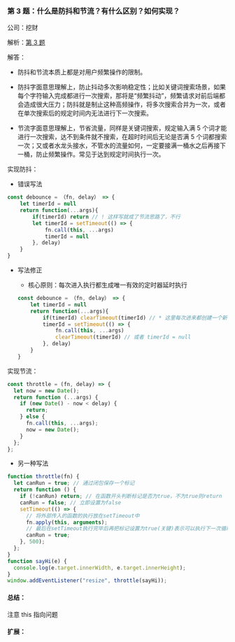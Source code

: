 ### 第 3 题：什么是防抖和节流？有什么区别？如何实现？

公司：挖财

解析：[第 3 题](https://github.com/Advanced-Frontend/Daily-Interview-Question/issues/5)

解答：

- 防抖和节流本质上都是对用户频繁操作的限制。

- 防抖字面意思理解上，防止抖动多次影响稳定性；比如关键词搜索场景，如果每个字符输入完成都进行一次搜索，那将是“频繁抖动”，频繁请求对前后端都会造成很大压力；防抖就是制止这种高频操作，将多次搜索合并为一次，或者在单次搜索后的规定时间内无法进行下一次搜索。
- 节流字面意思理解上，节省流量，同样是关键词搜索，规定输入满 5 个词才能进行一次搜索，达不到条件就不搜索，在超时时间后无论是否满 5 个词都搜索一次；又或者水龙头接水，不管水的流量如何，一定要接满一桶水之后再接下一桶，防止频繁操作。常见于达到规定时间执行一次。

实现防抖：

- 错误写法

```javascript
const debounce = （fn, delay） => {
    let timerId = null
    return function(...args){
        if(timerId) return // ! 这样写就成了节流思路了，不行
        let timerId = setTimeout(() => {
            fn.call(this, ...args)
            timerId = null
        }, delay)
    }
}
```

- 写法修正

  - 核心原则：每次进入执行都生成唯一有效的定时器延时执行

  ```js
  const debounce = （fn, delay） => {
      let timerId = null
      return function(...args){
          if(timerId) clearTimeout(timerId) // * 这里每次进来都创建一个新的定时器，达到防抖效果
          timerId = setTimeout(() => {
              fn.call(this, ...args)
              clearTimeout(timerId) // 或者 timerId = null
          }, delay)
      }
  }
  ```

实现节流：

```js
const throttle = (fn, delay) => {
  let now = new Date();
  return function (...args) {
    if (new Date() - now < delay) {
      return;
    } else {
      fn.call(this, ...args);
      now = new Date();
    }
  };
};
```

- 另一种写法

```js
function throttle(fn) {
  let canRun = true; // 通过闭包保存一个标记
  return function () {
    if (!canRun) return; // 在函数开头判断标记是否为true，不为true则return
    canRun = false; // 立即设置为false
    setTimeout(() => {
      // 将外部传入的函数的执行放在setTimeout中
      fn.apply(this, arguments);
      // 最后在setTimeout执行完毕后再把标记设置为true(关键)表示可以执行下一次循环了。当定时器没有执行的时候标记永远是false，在开头被return掉
      canRun = true;
    }, 500);
  };
}
function sayHi(e) {
  console.log(e.target.innerWidth, e.target.innerHeight);
}
window.addEventListener("resize", throttle(sayHi));
```

#### 总结：

注意 this 指向问题

#### 扩展：
